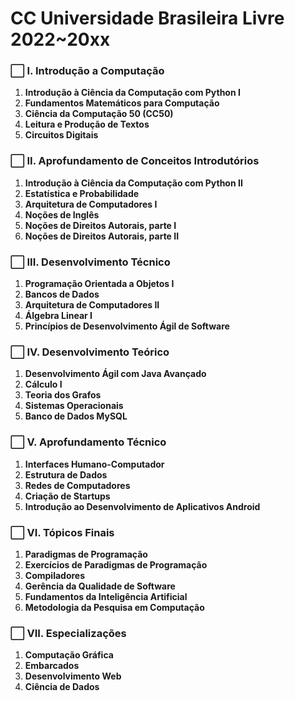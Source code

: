 # **CC Universidade Brasileira Livre 2022~20xx**

### ⬜ **I. Introdução a Computação**
  1. **Introdução à Ciência da Computação com Python I**
  2. **Fundamentos Matemáticos para Computação**
  3. **Ciência da Computação 50 (CC50)**
  4. **Leitura e Produção de Textos**
  5. **Circuitos Digitais**

### ⬜ **II. Aprofundamento de Conceitos Introdutórios**
  1. **Introdução à Ciência da Computação com Python II**
  2. **Estatística e Probabilidade**
  3. **Arquitetura de Computadores I**
  4. **Noções de Inglês**
  5. **Noções de Direitos Autorais, parte I**
  6. **Noções de Direitos Autorais, parte II**

### ⬜ **III. Desenvolvimento Técnico**
  1. **Programação Orientada a Objetos I**
  2. **Bancos de Dados**
  3. **Arquitetura de Computadores II**
  4. **Álgebra Linear I**
  5. **Princípios de Desenvolvimento Ágil de Software**

### ⬜ **IV. Desenvolvimento Teórico**
  1. **Desenvolvimento Ágil com Java Avançado**
  2. **Cálculo I**
  3. **Teoria dos Grafos**
  4. **Sistemas Operacionais**
  5. **Banco de Dados MySQL**

### ⬜ **V. Aprofundamento Técnico**
  1. **Interfaces Humano-Computador**
  2. **Estrutura de Dados**
  3. **Redes de Computadores**
  4. **Criação de Startups**
  5. **Introdução ao Desenvolvimento de Aplicativos Android**

### ⬜ **VI. Tópicos Finais**
  1. **Paradigmas de Programação**
  2. **Exercícios de Paradigmas de Programação**
  3. **Compiladores**
  4. **Gerência da Qualidade de Software**
  5. **Fundamentos da Inteligência Artificial**
  6. **Metodologia da Pesquisa em Computação**

### ⬜ **VII. Especializações**
  1. **Computação Gráfica**
  2. **Embarcados**
  3. **Desenvolvimento Web**
  4. **Ciência de Dados**
